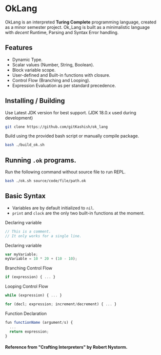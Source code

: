# OkLang

OkLang is an interpreted **Turing Complete** programming language, created as a minor semester project. Ok_Lang is built as a minimalistic language with *decent* Runtime, Parsing and Syntax Error handling.

## Features

* Dynamic Type.
* Scalar values (Number, String, Boolean).
* Block variable scope.
* User-defined and Built-in functions with closure.
* Control Flow (Branching and Looping).
* Expression Evaluation as per standard precedence.

## Installing / Building

Use Latest JDK version for best support. (JDK 18.0.x used during development)

```bash
git clone https://github.com/gitKashish/ok_lang
```

Build using the provided bash script or manually compile package.
```bash
bash ./build_ok.sh
```

## Running `.ok` programs.
Run the following command without source file to run REPL.
```bash
bash ./ok.sh source/code/file/path.ok
```

## Basic Syntax

* Variables are by default initialized to `nil`.
* `print` and `clock` are the only two built-in functions at the moment.

Declaring variable
```js
// This is a comment.
// It only works for a single line.
```


Declaring variable
```js
var myVariable;
myVariable = 10 * 20 + (10 - 10);
```

Branching Control Flow
```js
if (expression) { ... }
```

Looping Control Flow
```js
while (expression) { ... }

for (decl; expression; increment/decrement) { ... }
```

Function Declaration
```js
fun functionName (argument/s) {
  ...
  return expression;
}
```

#### Reference from "Crafting Interpreters" by Robert Nystorm.
